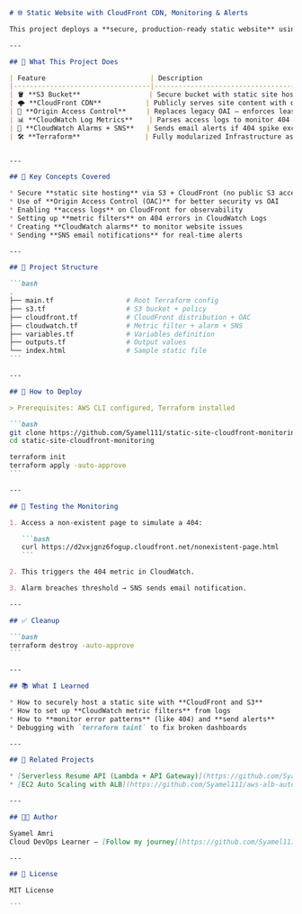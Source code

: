 ````md
# 🌐 Static Website with CloudFront CDN, Monitoring & Alerts

This project deploys a **secure, production-ready static website** using **AWS S3 + CloudFront**, with full **monitoring, alerting**, and **Terraform IaC**.

---

## 🚀 What This Project Does

| Feature                          | Description                                                                 |
|----------------------------------|-----------------------------------------------------------------------------|
| 🪣 **S3 Bucket**                 | Secure bucket with static site hosting disabled (CloudFront only access)   |
| 🌩️ **CloudFront CDN**           | Publicly serves site content with caching, SSL, and custom error pages     |
| 🔐 **Origin Access Control**     | Replaces legacy OAI — enforces least-privilege access to S3                |
| 📊 **CloudWatch Log Metrics**    | Parses access logs to monitor 404 errors                                   |
| 🔔 **CloudWatch Alarms + SNS**   | Sends email alerts if 404 spike exceeds threshold                          |
| 🛠️ **Terraform**                | Fully modularized Infrastructure as Code                                   |


---

## 🧠 Key Concepts Covered

* Secure **static site hosting** via S3 + CloudFront (no public S3 access)
* Use of **Origin Access Control (OAC)** for better security vs OAI
* Enabling **access logs** on CloudFront for observability
* Setting up **metric filters** on 404 errors in CloudWatch Logs
* Creating **CloudWatch alarms** to monitor website issues
* Sending **SNS email notifications** for real-time alerts

---

## 📁 Project Structure

```bash
.
├── main.tf                  # Root Terraform config
├── s3.tf                    # S3 bucket + policy
├── cloudfront.tf            # CloudFront distribution + OAC
├── cloudwatch.tf            # Metric filter + alarm + SNS
├── variables.tf             # Variables definition
├── outputs.tf               # Output values
└── index.html               # Sample static file
```

---

## 🚦 How to Deploy

> Prerequisites: AWS CLI configured, Terraform installed

```bash
git clone https://github.com/Syamel111/static-site-cloudfront-monitoring.git
cd static-site-cloudfront-monitoring

terraform init
terraform apply -auto-approve
```

---

## 🧪 Testing the Monitoring

1. Access a non-existent page to simulate a 404:

   ```bash
   curl https://d2vxjgnz6fogup.cloudfront.net/nonexistent-page.html
   ```

2. This triggers the 404 metric in CloudWatch.

3. Alarm breaches threshold → SNS sends email notification.

---

## ✅ Cleanup

```bash
terraform destroy -auto-approve
```

---

## 📚 What I Learned

* How to securely host a static site with **CloudFront and S3**
* How to set up **CloudWatch metric filters** from logs
* How to **monitor error patterns** (like 404) and **send alerts**
* Debugging with `terraform taint` to fix broken dashboards

---

## 🔗 Related Projects

* [Serverless Resume API (Lambda + API Gateway)](https://github.com/Syamel111/DemoCICD)
* [EC2 Auto Scaling with ALB](https://github.com/Syamel111/aws-alb-autoscaling-infra)

---

## 🧑‍💻 Author

Syamel Amri
Cloud DevOps Learner – [Follow my journey](https://github.com/Syamel111)

---

## 📜 License

MIT License

```
